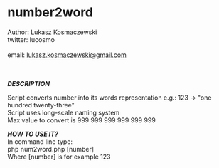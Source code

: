 number2word
===========

Author: Lukasz Kosmaczewski<br>
twitter: lucosmo<br>							 
email: lukasz.kosmaczewski@gmail.com<br><br><br>

<b><i>DESCRIPTION</i></b>

Script converts number into its words representation e.g.:
123 -> "one hundred twenty-three"			 	
Script uses long-scale naming system		
Max value to convert is 999 999 999 999 999 999

<b><i>HOW TO USE IT?</b></i>
<br>
In command line type:<br>
php num2word.php [number] <br>
Where [number] is for example 123



